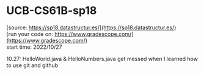 # UCB-CS61B-sp18
[source: https://sp18.datastructur.es/](https://sp18.datastructur.es/)  
[run your code on: https://www.gradescope.com/](https://www.gradescope.com/)  
start time: 2022/10/27

10.27: HelloWorld.java & HelloNumbers.java
       get messed when I learned how to use git and github
       
